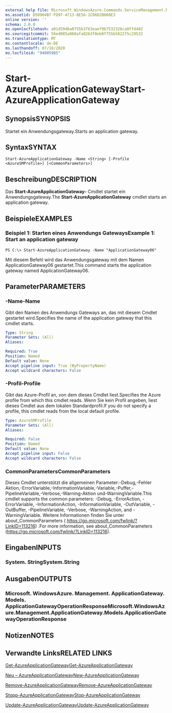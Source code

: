 ```yaml
---
external help file: Microsoft.WindowsAzure.Commands.ServiceManagement.Network.dll-Help.xml
ms.assetid: D50984B7-FD97-4713-8E56-1C06D2B008E3
online version: ''
schema: 2.0.0
ms.openlocfilehash: a01d59d6a0755b3763eaef9b7532326ca0ffd402
ms.sourcegitcommit: 56ed085a868afa8263f8eb0f755b5822f5c29532
ms.translationtype: MT
ms.contentlocale: de-DE
ms.lasthandoff: 07/18/2020
ms.locfileid: "94005985"
---
```

# <span data-ttu-id="6c00d-101">Start-AzureApplicationGateway</span><span class="sxs-lookup"><span data-stu-id="6c00d-101">Start-AzureApplicationGateway</span></span>

## <span data-ttu-id="6c00d-102">Synopsis</span><span class="sxs-lookup"><span data-stu-id="6c00d-102">SYNOPSIS</span></span>
<span data-ttu-id="6c00d-103">Startet ein Anwendungsgateway.</span><span class="sxs-lookup"><span data-stu-id="6c00d-103">Starts an application gateway.</span></span>

## <span data-ttu-id="6c00d-104">Syntax</span><span class="sxs-lookup"><span data-stu-id="6c00d-104">SYNTAX</span></span>

```
Start-AzureApplicationGateway -Name <String> [-Profile <AzureSMProfile>] [<CommonParameters>]
```

## <span data-ttu-id="6c00d-105">Beschreibung</span><span class="sxs-lookup"><span data-stu-id="6c00d-105">DESCRIPTION</span></span>
<span data-ttu-id="6c00d-106">Das **Start-AzureApplicationGateway-** Cmdlet startet ein Anwendungsgateway.</span><span class="sxs-lookup"><span data-stu-id="6c00d-106">The **Start-AzureApplicationGateway** cmdlet starts an application gateway.</span></span>

## <span data-ttu-id="6c00d-107">Beispiele</span><span class="sxs-lookup"><span data-stu-id="6c00d-107">EXAMPLES</span></span>

### <span data-ttu-id="6c00d-108">Beispiel 1: Starten eines Anwendungs Gateways</span><span class="sxs-lookup"><span data-stu-id="6c00d-108">Example 1: Start an application gateway</span></span>
```
PS C:\> Start-AzureApplicationGateway -Name "ApplicationGateway06"
```

<span data-ttu-id="6c00d-109">Mit diesem Befehl wird das Anwendungsgateway mit dem Namen ApplicationGateway06 gestartet.</span><span class="sxs-lookup"><span data-stu-id="6c00d-109">This command starts the application gateway named ApplicationGateway06.</span></span>

## <span data-ttu-id="6c00d-110">Parameter</span><span class="sxs-lookup"><span data-stu-id="6c00d-110">PARAMETERS</span></span>

### <span data-ttu-id="6c00d-111">-Name</span><span class="sxs-lookup"><span data-stu-id="6c00d-111">-Name</span></span>
<span data-ttu-id="6c00d-112">Gibt den Namen des Anwendungs Gateways an, das mit diesem Cmdlet gestartet wird.</span><span class="sxs-lookup"><span data-stu-id="6c00d-112">Specifies the name of the application gateway that this cmdlet starts.</span></span>

```yaml
Type: String
Parameter Sets: (All)
Aliases: 

Required: True
Position: Named
Default value: None
Accept pipeline input: True (ByPropertyName)
Accept wildcard characters: False
```

### <span data-ttu-id="6c00d-113">-Profil</span><span class="sxs-lookup"><span data-stu-id="6c00d-113">-Profile</span></span>
<span data-ttu-id="6c00d-114">Gibt das Azure-Profil an, von dem dieses Cmdlet liest.</span><span class="sxs-lookup"><span data-stu-id="6c00d-114">Specifies the Azure profile from which this cmdlet reads.</span></span> <span data-ttu-id="6c00d-115">Wenn Sie kein Profil angeben, liest dieses Cmdlet aus dem lokalen Standardprofil.</span><span class="sxs-lookup"><span data-stu-id="6c00d-115">If you do not specify a profile, this cmdlet reads from the local default profile.</span></span>

```yaml
Type: AzureSMProfile
Parameter Sets: (All)
Aliases: 

Required: False
Position: Named
Default value: None
Accept pipeline input: False
Accept wildcard characters: False
```

### <span data-ttu-id="6c00d-116">CommonParameters</span><span class="sxs-lookup"><span data-stu-id="6c00d-116">CommonParameters</span></span>
<span data-ttu-id="6c00d-117">Dieses Cmdlet unterstützt die allgemeinen Parameter:-Debug,-Fehler Aktion,-ErrorVariable,-InformationVariable,-Variable,-Puffer,-PipelineVariable,-Verbose,-Warning-Aktion und-WarningVariable.</span><span class="sxs-lookup"><span data-stu-id="6c00d-117">This cmdlet supports the common parameters: -Debug, -ErrorAction, -ErrorVariable, -InformationAction, -InformationVariable, -OutVariable, -OutBuffer, -PipelineVariable, -Verbose, -WarningAction, and -WarningVariable.</span></span> <span data-ttu-id="6c00d-118">Weitere Informationen finden Sie unter about_CommonParameters ( https://go.microsoft.com/fwlink/?LinkID=113216) .</span><span class="sxs-lookup"><span data-stu-id="6c00d-118">For more information, see about_CommonParameters (https://go.microsoft.com/fwlink/?LinkID=113216).</span></span>

## <span data-ttu-id="6c00d-119">Eingaben</span><span class="sxs-lookup"><span data-stu-id="6c00d-119">INPUTS</span></span>

### <span data-ttu-id="6c00d-120">System. String</span><span class="sxs-lookup"><span data-stu-id="6c00d-120">System.String</span></span>

## <span data-ttu-id="6c00d-121">Ausgaben</span><span class="sxs-lookup"><span data-stu-id="6c00d-121">OUTPUTS</span></span>

### <span data-ttu-id="6c00d-122">Microsoft. WindowsAzure. Management. ApplicationGateway. Models. ApplicationGatewayOperationResponse</span><span class="sxs-lookup"><span data-stu-id="6c00d-122">Microsoft.WindowsAzure.Management.ApplicationGateway.Models.ApplicationGatewayOperationResponse</span></span>

## <span data-ttu-id="6c00d-123">Notizen</span><span class="sxs-lookup"><span data-stu-id="6c00d-123">NOTES</span></span>

## <span data-ttu-id="6c00d-124">Verwandte Links</span><span class="sxs-lookup"><span data-stu-id="6c00d-124">RELATED LINKS</span></span>

[<span data-ttu-id="6c00d-125">Get-AzureApplicationGateway</span><span class="sxs-lookup"><span data-stu-id="6c00d-125">Get-AzureApplicationGateway</span></span>](./Get-AzureApplicationGateway.md)

[<span data-ttu-id="6c00d-126">Neu – AzureApplicationGateway</span><span class="sxs-lookup"><span data-stu-id="6c00d-126">New-AzureApplicationGateway</span></span>](./New-AzureApplicationGateway.md)

[<span data-ttu-id="6c00d-127">Remove-AzureApplicationGateway</span><span class="sxs-lookup"><span data-stu-id="6c00d-127">Remove-AzureApplicationGateway</span></span>](./Remove-AzureApplicationGateway.md)

[<span data-ttu-id="6c00d-128">Stopp-AzureApplicationGateway</span><span class="sxs-lookup"><span data-stu-id="6c00d-128">Stop-AzureApplicationGateway</span></span>](./Stop-AzureApplicationGateway.md)

[<span data-ttu-id="6c00d-129">Update-AzureApplicationGateway</span><span class="sxs-lookup"><span data-stu-id="6c00d-129">Update-AzureApplicationGateway</span></span>](./Update-AzureApplicationGateway.md)


